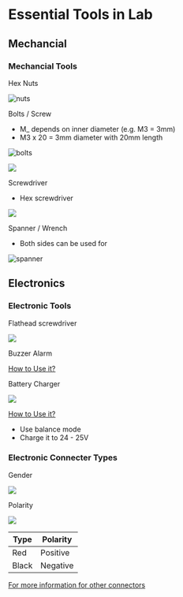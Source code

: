 # Essential Tools in Lab



## Mechancial

### Mechancial Tools

Hex Nuts

![nuts](https://www.albanycountyfasteners.com/mm5/graphics/00000001/Stainless%20Steel%20Heavy%20Hex%20Nuts%202.jpg)



Bolts / Screw

* M_ depends on inner diameter (e.g. M3 = 3mm)
* M3 x 20 = 3mm diameter with 20mm length

![bolts](https://5.imimg.com/data5/UU/GJ/MY-10450013/metal-bolt-500x500.jpg)

![](https://sc01.alicdn.com/kf/HTB12unBPXXXXXXqaXXX760XFXXXn/200587116/HTB12unBPXXXXXXqaXXX760XFXXXn.png)



Screwdriver

* Hex screwdriver 

![](https://images-na.ssl-images-amazon.com/images/I/81tfV6lh8kL._SX466_.jpg)

Spanner / Wrench

* Both sides can be used for 

![spanner](https://images-na.ssl-images-amazon.com/images/I/91avYiL8hlL._SX355_.jpg)



## Electronics


### Electronic Tools

Flathead screwdriver

![](https://img.pcstore.com.tw/~prod/M02195118_big.jpg?pimg=static&P=1470881889)



Buzzer Alarm

[How to Use it?](https://www.youtube.com/embed/A0EjDtGSepw?start=13)



Battery Charger

![](https://a.pololu-files.com/picture/0J6156.600x480.jpg?2ca504dd53e8abba56553ecc4c6ca4bc)

[How to Use it?](https://www.youtube.com/embed/6jF6OevLu38?start=123)

* Use balance mode
* Charge it to 24 - 25V



### Electronic Connecter Types

Gender

![](https://www.dhresource.com/0x0s/f2-albu-g1-M01-EB-D9-rBVaGVSKYTiACPQNAADXOIZVRTk251.jpg/led-strip-lighting-5050-connector-male-female.jpg)

Polarity 

![](https://vruzend.com/wp-content/uploads/2017/06/xt60-wires-pair.jpg)

| Type  | Polarity |
| ----- | -------- |
| Red   | Positive |
| Black | Negative |

[For more information for other connectors](https://learn.sparkfun.com/tutorials/connector-basics/all)
